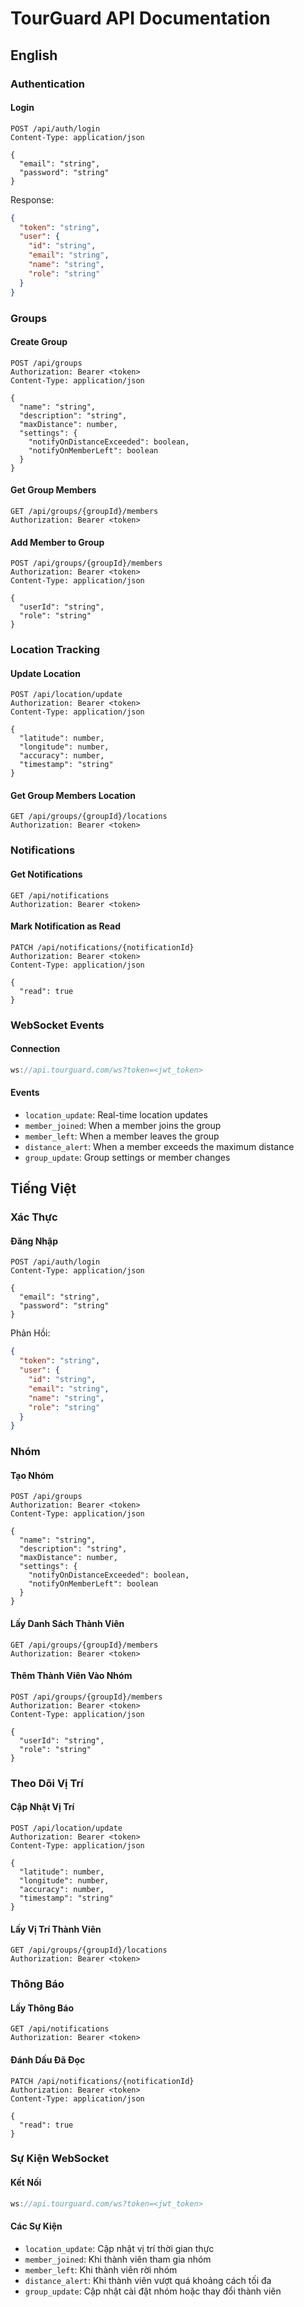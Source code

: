 # TourGuard API Documentation

## English

### Authentication

#### Login

```http
POST /api/auth/login
Content-Type: application/json

{
  "email": "string",
  "password": "string"
}
```

Response:

```json
{
  "token": "string",
  "user": {
    "id": "string",
    "email": "string",
    "name": "string",
    "role": "string"
  }
}
```

### Groups

#### Create Group

```http
POST /api/groups
Authorization: Bearer <token>
Content-Type: application/json

{
  "name": "string",
  "description": "string",
  "maxDistance": number,
  "settings": {
    "notifyOnDistanceExceeded": boolean,
    "notifyOnMemberLeft": boolean
  }
}
```

#### Get Group Members

```http
GET /api/groups/{groupId}/members
Authorization: Bearer <token>
```

#### Add Member to Group

```http
POST /api/groups/{groupId}/members
Authorization: Bearer <token>
Content-Type: application/json

{
  "userId": "string",
  "role": "string"
}
```

### Location Tracking

#### Update Location

```http
POST /api/location/update
Authorization: Bearer <token>
Content-Type: application/json

{
  "latitude": number,
  "longitude": number,
  "accuracy": number,
  "timestamp": "string"
}
```

#### Get Group Members Location

```http
GET /api/groups/{groupId}/locations
Authorization: Bearer <token>
```

### Notifications

#### Get Notifications

```http
GET /api/notifications
Authorization: Bearer <token>
```

#### Mark Notification as Read

```http
PATCH /api/notifications/{notificationId}
Authorization: Bearer <token>
Content-Type: application/json

{
  "read": true
}
```

### WebSocket Events

#### Connection

```javascript
ws://api.tourguard.com/ws?token=<jwt_token>
```

#### Events

- `location_update`: Real-time location updates
- `member_joined`: When a member joins the group
- `member_left`: When a member leaves the group
- `distance_alert`: When a member exceeds the maximum distance
- `group_update`: Group settings or member changes

## Tiếng Việt

### Xác Thực

#### Đăng Nhập

```http
POST /api/auth/login
Content-Type: application/json

{
  "email": "string",
  "password": "string"
}
```

Phản Hồi:

```json
{
  "token": "string",
  "user": {
    "id": "string",
    "email": "string",
    "name": "string",
    "role": "string"
  }
}
```

### Nhóm

#### Tạo Nhóm

```http
POST /api/groups
Authorization: Bearer <token>
Content-Type: application/json

{
  "name": "string",
  "description": "string",
  "maxDistance": number,
  "settings": {
    "notifyOnDistanceExceeded": boolean,
    "notifyOnMemberLeft": boolean
  }
}
```

#### Lấy Danh Sách Thành Viên

```http
GET /api/groups/{groupId}/members
Authorization: Bearer <token>
```

#### Thêm Thành Viên Vào Nhóm

```http
POST /api/groups/{groupId}/members
Authorization: Bearer <token>
Content-Type: application/json

{
  "userId": "string",
  "role": "string"
}
```

### Theo Dõi Vị Trí

#### Cập Nhật Vị Trí

```http
POST /api/location/update
Authorization: Bearer <token>
Content-Type: application/json

{
  "latitude": number,
  "longitude": number,
  "accuracy": number,
  "timestamp": "string"
}
```

#### Lấy Vị Trí Thành Viên

```http
GET /api/groups/{groupId}/locations
Authorization: Bearer <token>
```

### Thông Báo

#### Lấy Thông Báo

```http
GET /api/notifications
Authorization: Bearer <token>
```

#### Đánh Dấu Đã Đọc

```http
PATCH /api/notifications/{notificationId}
Authorization: Bearer <token>
Content-Type: application/json

{
  "read": true
}
```

### Sự Kiện WebSocket

#### Kết Nối

```javascript
ws://api.tourguard.com/ws?token=<jwt_token>
```

#### Các Sự Kiện

- `location_update`: Cập nhật vị trí thời gian thực
- `member_joined`: Khi thành viên tham gia nhóm
- `member_left`: Khi thành viên rời nhóm
- `distance_alert`: Khi thành viên vượt quá khoảng cách tối đa
- `group_update`: Cập nhật cài đặt nhóm hoặc thay đổi thành viên
